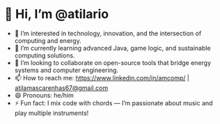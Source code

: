 # 👋 Hi, I’m @atilario

- 👀 I’m interested in technology, innovation, and the intersection of computing and energy.
- 🌱 I’m currently learning advanced Java, game logic, and sustainable computing solutions.
- 💞️ I’m looking to collaborate on open-source tools that bridge energy systems and computer engineering.
- 📫 How to reach me: https://www.linkedin.com/in/amcomp/ | atilamascarenhas67@gmail.com
- 😄 Pronouns: he/him
- ⚡ Fun fact: I mix code with chords — I’m passionate about music and play multiple instruments!

